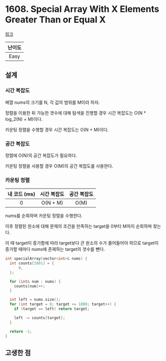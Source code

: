 # 1608. Special Array With X Elements Greater Than or Equal X

[링크](https://leetcode.com/problems/special-array-with-x-elements-greater-than-or-equal-x/description/)

| 난이도 |
| :----: |
|  Easy  |

## 설계

### 시간 복잡도

배열 nums의 크기를 N, 각 값의 범위를 M이라 하자.

정렬을 이용한 뒤 가능한 갯수에 대해 탐색을 진행할 경우 시간 복잡도는 O(N \* log_2(N) + M)이다.

카운팅 정렬을 수행할 경우 시간 복잡도는 O(N + M)이다.

### 공간 복잡도

정렬에 O(N)의 공간 복잡도가 필요하다.

카운팅 정렬을 사용할 경우 O(M)의 공간 복잡도를 사용한다.

### 카운팅 정렬

| 내 코드 (ms) | 시간 복잡도 | 공간 복잡도 |
| :----------: | :---------: | :---------: |
|      0       |  O(N + M)   |    O(M)     |

nums를 순회하며 카운팅 정렬을 수행한다.

이후 정렬된 원소에 대해 문제의 조건을 만족하는 target을 0부터 M까지 순회하며 찾는다.

이 때 target이 증가함에 따라 target보다 큰 원소의 수가 줄어들어야 하므로 target이 증가할 때마다 nums에 존재하는 target의 갯수를 뺀다.

```cpp
int specialArray(vector<int>& nums) {
  int counts[1001] = {
      0,
  };

  for (int& num : nums) {
    counts[num]++;
  }

  int left = nums.size();
  for (int target = 0; target <= 1000; target++) {
    if (target == left) return target;

    left -= counts[target];
  }

  return -1;
}
```

## 고생한 점
